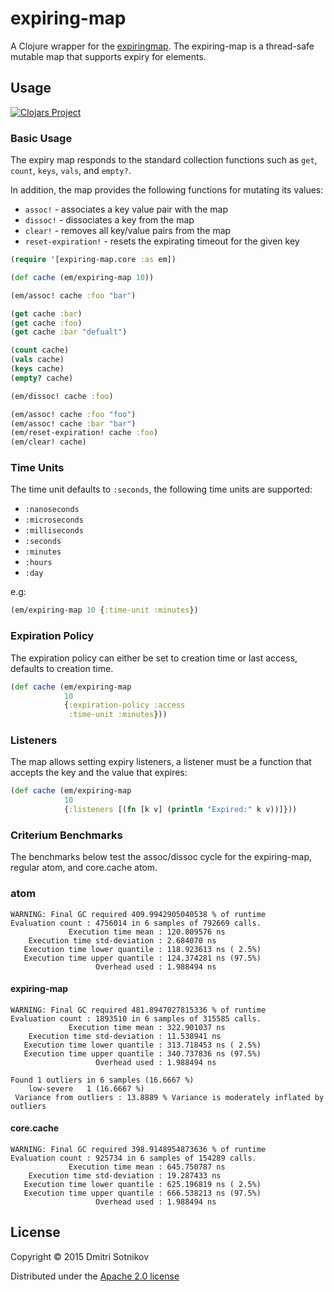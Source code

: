 # expiring-map

A Clojure wrapper for the [expiringmap](https://github.com/jhalterman/expiringmap).
The expiring-map is a thread-safe mutable map that supports expiry for elements.

## Usage

[![Clojars Project](http://clojars.org/expiring-map/latest-version.svg)](http://clojars.org/expiring-map)

### Basic Usage

The expiry map responds to the standard collection functions such as
`get`, `count`, `keys`, `vals`, and `empty?`.

In addition, the map provides the following functions for mutating its values:

* `assoc!` - associates a key value pair with the map
* `dissoc!` - dissociates a key from the map
* `clear!` - removes all key/value pairs from the map
* `reset-expiration!` - resets the expirating timeout for the given key

```clojure
(require '[expiring-map.core :as em])

(def cache (em/expiring-map 10))

(em/assoc! cache :foo "bar")

(get cache :bar)
(get cache :foo)
(get cache :bar "defualt")

(count cache)
(vals cache)
(keys cache)
(empty? cache)

(em/dissoc! cache :foo)

(em/assoc! cache :foo "foo")
(em/assoc! cache :bar "bar")
(em/reset-expiration! cache :foo)
(em/clear! cache)
```

### Time Units

The time unit defaults to `:seconds`, the following time units are supported:

* `:nanoseconds`
* `:microseconds`
* `:milliseconds`
* `:seconds`
* `:minutes`
* `:hours`
* `:day`

e.g:

```clojure
(em/expiring-map 10 {:time-unit :minutes})
```

### Expiration Policy

The expiration policy can either be set to creation time or last access, defaults to
creation time.

```clojure
(def cache (em/expiring-map
            10
            {:expiration-policy :access
             :time-unit :minutes}))
```

### Listeners

The map allows setting expiry listeners, a listener must be a function that
accepts the key and the value that expires:

```clojure
(def cache (em/expiring-map
            10
            {:listeners [(fn [k v] (println "Expired:" k v))]}))
```

### Criterium Benchmarks

The benchmarks below test the assoc/dissoc cycle
for the expiring-map, regular atom, and core.cache
atom.

### atom
```
WARNING: Final GC required 409.9942905040538 % of runtime
Evaluation count : 4756014 in 6 samples of 792669 calls.
             Execution time mean : 120.809576 ns
    Execution time std-deviation : 2.684070 ns
   Execution time lower quantile : 118.923613 ns ( 2.5%)
   Execution time upper quantile : 124.374281 ns (97.5%)
                   Overhead used : 1.988494 ns
```

#### expiring-map

```
WARNING: Final GC required 481.8947027815336 % of runtime
Evaluation count : 1893510 in 6 samples of 315585 calls.
             Execution time mean : 322.901037 ns
    Execution time std-deviation : 11.538941 ns
   Execution time lower quantile : 313.718453 ns ( 2.5%)
   Execution time upper quantile : 340.737836 ns (97.5%)
                   Overhead used : 1.988494 ns

Found 1 outliers in 6 samples (16.6667 %)
	low-severe	 1 (16.6667 %)
 Variance from outliers : 13.8889 % Variance is moderately inflated by outliers
```

#### core.cache

```
WARNING: Final GC required 398.9148954873636 % of runtime
Evaluation count : 925734 in 6 samples of 154289 calls.
             Execution time mean : 645.750787 ns
    Execution time std-deviation : 19.287433 ns
   Execution time lower quantile : 625.196819 ns ( 2.5%)
   Execution time upper quantile : 666.538213 ns (97.5%)
                   Overhead used : 1.988494 ns
```

## License

Copyright © 2015 Dmitri Sotnikov

Distributed under the [Apache 2.0 license](https://www.apache.org/licenses/LICENSE-2.0.html)
